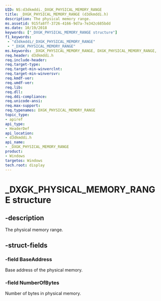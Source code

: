 ```yaml
---
UID: NS:d3dkmddi._DXGK_PHYSICAL_MEMORY_RANGE
title: _DXGK_PHYSICAL_MEMORY_RANGE (d3dkmddi.h)
description: The physical memory range.
ms.assetid: 915fa8ff-3726-4166-9d7a-7e342c685bdd
ms.date: 10/19/2018
keywords: ["_DXGK_PHYSICAL_MEMORY_RANGE structure"]
f1_keywords:
 - "d3dkmddi/_DXGK_PHYSICAL_MEMORY_RANGE"
 - "_DXGK_PHYSICAL_MEMORY_RANGE"
ms.keywords: _DXGK_PHYSICAL_MEMORY_RANGE, DXGK_PHYSICAL_MEMORY_RANGE,
req.header: d3dkmddi.h
req.include-header:
req.target-type:
req.target-min-winverclnt:
req.target-min-winversvr:
req.kmdf-ver:
req.umdf-ver:
req.lib:
req.dll:
req.ddi-compliance:
req.unicode-ansi:
req.max-support:
req.typenames: DXGK_PHYSICAL_MEMORY_RANGE
topic_type:
- apiref
api_type:
- HeaderDef
api_location:
- d3dkmddi.h
api_name:
- _DXGK_PHYSICAL_MEMORY_RANGE
product: 
- Windows
targetos: Windows
tech.root: display
---
```


# _DXGK_PHYSICAL_MEMORY_RANGE structure

## -description

The physical memory range.

## -struct-fields

### -field BaseAddress

Base address of the physical memory.

### -field NumberOfBytes

Number of bytes in physical memory.


